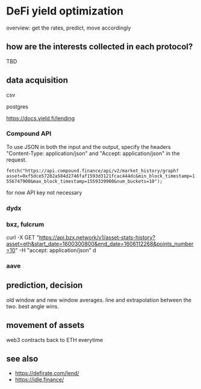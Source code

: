 # DeFi yield optimization

overview: get the rates, predict, move accordingly


## how are the interests collected in each protocol?

TBD


## data acquisition

csv

postgres

https://docs.yield.fi/lending


### Compound API
To use JSON in both the input and the output, specify the headers "Content-Type: application/json" and "Accept: application/json" in the request.

`fetch("https://api.compound.finance/api/v2/market_history/graph?asset=0xf5dce57282a584d2746faf1593d3121fcac444dc&min_block_timestamp=1556747900&max_block_timestamp=1559339900&num_buckets=10");`

for now API key not necessary

### dydx

### bxz, fulcrum
curl -X GET "https://api.bzx.network/v1/asset-stats-history?asset=eth&start_date=1600300800&end_date=1606112268&points_number=10" -H  "accept: application/json"
d


### aave



## prediction, decision
old window and new window averages. line and extrapolation between the two. best angle wins.



## movement of assets 
web3 contracts
back to ETH everytime


## see also
- https://defirate.com/lend/
- https://idle.finance/
